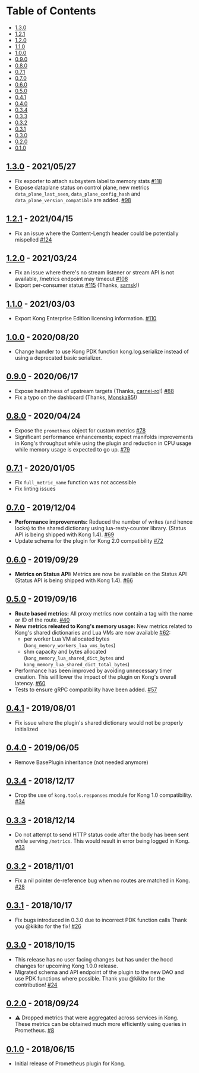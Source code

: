 # Table of Contents

- [1.3.0](#130---20210527)
- [1.2.1](#121---20210415)
- [1.2.0](#120---20210324)
- [1.1.0](#110---20210303)
- [1.0.0](#100---20200820)
- [0.9.0](#090---20200617)
- [0.8.0](#080---20200424)
- [0.7.1](#071---20200105)
- [0.7.0](#070---20191204)
- [0.6.0](#060---20190929)
- [0.5.0](#050---20190916)
- [0.4.1](#041---20190801)
- [0.4.0](#040---20190605)
- [0.3.4](#034---20181217)
- [0.3.3](#033---20181214)
- [0.3.2](#032---20181101)
- [0.3.1](#031---20181017)
- [0.3.0](#030---20181015)
- [0.2.0](#020---20180924)
- [0.1.0](#010---20180615)

##  [1.3.0] - 2021/05/27

- Fix exporter to attach subsystem label to memory stats
  [#118](https://github.com/Kong/kong-plugin-prometheus/pull/118)
- Expose dataplane status on control plane, new metrics `data_plane_last_seen`,
  `data_plane_config_hash` and `data_plane_version_compatible` are added.
  [#98](https://github.com/Kong/kong-plugin-prometheus/pull/98)

##  [1.2.1] - 2021/04/15

- Fix an issue where the Content-Length header could be potentially mispelled
  [#124](https://github.com/Kong/kong-plugin-prometheus/pull/124)

##  [1.2.0] - 2021/03/24

- Fix an issue where there's no stream listener or stream API is not available,
/metrics endpoint may timeout [#108](https://github.com/Kong/kong-plugin-prometheus/pull/108)
- Export per-consumer status [#115](https://github.com/Kong/kong-plugin-prometheus/pull/115)
(Thanks, [samsk](https://github.com/samsk)!)

##  [1.1.0] - 2021/03/03

- Export Kong Enterprise Edition licensing information.
  [#110](https://github.com/Kong/kong-plugin-prometheus/pull/110)

##  [1.0.0] - 2020/08/20

- Change handler to use Kong PDK function kong.log.serialize instead of using
  a deprecated basic serializer.

##  [0.9.0] - 2020/06/17

- Expose healthiness of upstream targets
  (Thanks, [carnei-ro](https://github.com/carnei-ro)!)
  [#88](https://github.com/Kong/kong-plugin-prometheus/pull/88)
- Fix a typo on the dashboard
  (Thanks, [Monska85](https://github.com/Monska85)!)

##  [0.8.0] - 2020/04/24

- Expose the `prometheus` object for custom metrics
  [#78](https://github.com/Kong/kong-plugin-prometheus/pull/78)
- Significant performance enhancements; expect manifolds improvements in
  Kong's throughput while using the plugin and reduction in CPU usage while
  memory usage is expected to go up.
  [#79](https://github.com/Kong/kong-plugin-prometheus/pull/79)

##  [0.7.1] - 2020/01/05

- Fix `full_metric_name` function was not accessible
- Fix linting issues

##  [0.7.0] - 2019/12/04

- **Performance improvements:** Reduced the number of writes (and hence locks)
  to the shared dictionary using lua-resty-counter library.
  (Status API is being shipped with Kong 1.4).
  [#69](https://github.com/Kong/kong-plugin-prometheus/pull/69)
- Update schema for the plugin for Kong 2.0 compatibility
  [#72](https://github.com/Kong/kong-plugin-prometheus/pull/72)

##  [0.6.0] - 2019/09/29

- **Metrics on Status API:** Metrics are now be available on the Status API
  (Status API is being shipped with Kong 1.4).
  [#66](https://github.com/Kong/kong-plugin-prometheus/pull/66)

##  [0.5.0] - 2019/09/16

- **Route based metrics:**  All proxy metrics now contain a tag with the name
  or ID of the route.
  [#40](https://github.com/Kong/kong-plugin-prometheus/issues/40)
- **New metrics releated to Kong's memory usage:**
  New metrics related to Kong's shared dictionaries
  and Lua VMs are now available
  [#62](https://github.com/Kong/kong-plugin-prometheus/pull/62):
  - per worker Lua VM allocated bytes (`kong_memory_workers_lua_vms_bytes`)
  - shm capacity and bytes allocated (`kong_memory_lua_shared_dict_bytes` and
    `kong_memory_lua_shared_dict_total_bytes`)
- Performance has been improved by avoiding unnecessary timer creation.
  This will lower the impact of the plugin on Kong's overall latency.
  [#60](https://github.com/Kong/kong-plugin-prometheus/pull/60)
- Tests to ensure gRPC compatibility have been added.
  [#57](https://github.com/Kong/kong-plugin-prometheus/pull/57)

##  [0.4.1] - 2019/08/01

- Fix issue where the plugin's shared dictionary would not be properly
initialized

##  [0.4.0] - 2019/06/05

- Remove BasePlugin inheritance (not needed anymore)

##  [0.3.4] - 2018/12/17

- Drop the use of `kong.tools.responses` module for
  Kong 1.0 compatibility.
  [#34](https://github.com/Kong/kong-plugin-prometheus/pull/34)

##  [0.3.3] - 2018/12/14

- Do not attempt to send HTTP status code after the body has been sent
  while serving `/metrics`. This would result in error being logged in Kong.
  [#33](https://github.com/Kong/kong-plugin-prometheus/pull/33)

##  [0.3.2] - 2018/11/01

- Fix a nil pointer de-reference bug when no routes are matched in Kong.
  [#28](https://github.com/Kong/kong-plugin-prometheus/pull/28)

##  [0.3.1] - 2018/10/17

- Fix bugs introduced in 0.3.0 due to incorrect PDK function calls
  Thank you @kikito for the fix!
  [#26](https://github.com/Kong/kong-plugin-prometheus/pull/26)

##  [0.3.0] - 2018/10/15

- This release has no user facing changes but has under the hood
  changes for upcoming Kong 1.0.0 release.
- Migrated schema and API endpoint of the plugin to the new DAO and
  use PDK functions where possible.
  Thank you @kikito for the contribution!
  [#24](https://github.com/Kong/kong-plugin-prometheus/pull/24)

##  [0.2.0] - 2018/09/24

- :warning: Dropped metrics that were aggregated across services in Kong.
  These metrics can be obtained much more efficiently using queries in Prometheus.
  [#8](https://github.com/Kong/kong-plugin-prometheus/pull/8)

##  [0.1.0] - 2018/06/15

- Initial release of Prometheus plugin for Kong.

[1.3.0]: https://github.com/Kong/kong-plugin-prometheus/compare/1.2.1...1.3.0
[1.2.1]: https://github.com/Kong/kong-plugin-prometheus/compare/1.2.0...1.2.1
[1.2.0]: https://github.com/Kong/kong-plugin-prometheus/compare/1.1.0...1.2.0
[1.1.0]: https://github.com/Kong/kong-plugin-prometheus/compare/1.0.0...1.1.0
[1.0.0]: https://github.com/Kong/kong-plugin-prometheus/compare/0.9.0...1.0.0
[0.9.0]: https://github.com/Kong/kong-plugin-prometheus/compare/0.8.0...0.9.0
[0.8.0]: https://github.com/Kong/kong-plugin-prometheus/compare/0.7.1...0.8.0
[0.7.1]: https://github.com/Kong/kong-plugin-prometheus/compare/0.7.0...0.7.1
[0.7.0]: https://github.com/Kong/kong-plugin-prometheus/compare/0.6.0...0.7.0
[0.6.0]: https://github.com/Kong/kong-plugin-prometheus/compare/0.5.0...0.6.0
[0.5.0]: https://github.com/Kong/kong-plugin-prometheus/compare/0.4.1...0.5.0
[0.4.1]: https://github.com/Kong/kong-plugin-prometheus/compare/0.4.0...0.4.1
[0.4.0]: https://github.com/Kong/kong-plugin-prometheus/compare/0.3.4...0.4.0
[0.3.4]: https://github.com/Kong/kong-plugin-prometheus/compare/0.3.3...0.3.4
[0.3.3]: https://github.com/Kong/kong-plugin-prometheus/compare/0.3.2...0.3.3
[0.3.2]: https://github.com/Kong/kong-plugin-prometheus/compare/0.3.1...0.3.2
[0.3.1]: https://github.com/Kong/kong-plugin-prometheus/compare/0.3.0...0.3.1
[0.3.0]: https://github.com/Kong/kong-plugin-prometheus/compare/0.2.0...0.3.0
[0.2.0]: https://github.com/Kong/kong-plugin-prometheus/compare/0.1.0...0.2.0
[0.1.0]: https://github.com/Kong/kong-plugin-prometheus/commit/dc81ea15bd2b331beb8f59176e3ce0fd9007ec03
